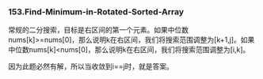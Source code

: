 ### 153.Find-Minimum-in-Rotated-Sorted-Array

常规的二分搜索，目标是右区间的第一个元素。如果中位数nums[k]>=nums[0]，那么说明k在右区间，我们将搜索范围调整为[k+1,j]。如果中位数nums[k]<nums[0]，那么说明k在右区间，我们将搜索范围调整为[i,k]。

因为此题必然有解，所以当收敛到i==j时，就是答案。
